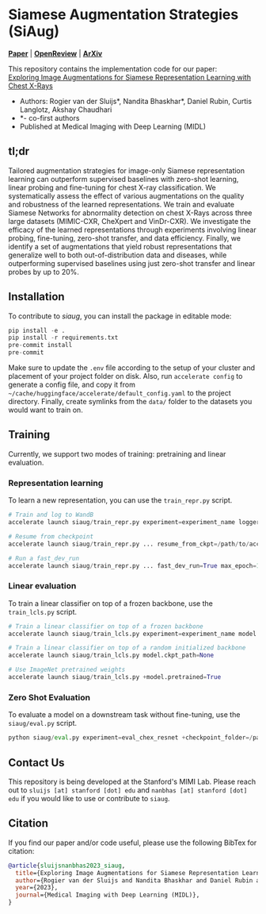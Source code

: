 # Siamese Augmentation Strategies (SiAug)

[**Paper**](https://openreview.net/pdf?id=xkmhsBITaCw) | [**OpenReview**](https://openreview.net/forum?id=xkmhsBITaCw) | [**ArXiv**](https://arxiv.org/abs/2301.12636)


This repository contains the implementation code for our paper: <br>
[Exploring Image Augmentations for Siamese Representation Learning with Chest X-Rays](https://openreview.net/pdf?id=xkmhsBITaCw)

- Authors: Rogier van der Sluijs*, Nandita Bhaskhar*, Daniel Rubin, Curtis Langlotz, Akshay Chaudhari
- *- co-first authors
- Published at Medical Imaging with Deep Learning (MIDL) 


## tl;dr

Tailored augmentation strategies for image-only Siamese representation learning can outperform supervised baselines with zero-shot learning, linear probing and fine-tuning for chest X-ray classification. We systematically assess the effect of various augmentations on the quality and robustness of the learned representations. We train and evaluate Siamese Networks for abnormality detection on chest X-Rays across three large datasets (MIMIC-CXR, CheXpert and VinDr-CXR). We investigate the efficacy of the learned representations through experiments involving linear probing, fine-tuning, zero-shot transfer, and data efficiency. Finally, we identify a set of augmentations that yield robust representations that generalize well to both out-of-distribution data and diseases, while outperforming supervised baselines using just zero-shot transfer and linear probes by up to 20%.


## Installation
To contribute to _siaug_, you can install the package in editable mode:

```python
pip install -e .
pip install -r requirements.txt
pre-commit install
pre-commit
```

Make sure to update the `.env` file according to the setup of your cluster and placement of your project folder on disk. Also, run `accelerate config` to generate a config file, and copy it from `~/cache/huggingface/accelerate/default_config.yaml` to the project directory. Finally, create symlinks from the `data/` folder to the datasets you would want to train on.


## Training
Currently, we support two modes of training: pretraining and linear evaluation. 

### Representation learning
To learn a new representation, you can use the `train_repr.py` script.

```python
# Train and log to WandB
accelerate launch siaug/train_repr.py experiment=experiment_name logger=wandb

# Resume from checkpoint
accelerate launch siaug/train_repr.py ... resume_from_ckpt=/path/to/accelerate/ckpt/dir

# Run a fast_dev_run
accelerate launch siaug/train_repr.py ... fast_dev_run=True max_epoch=10 log_every_n_steps=1 ckpt_every_n_epochs=1
```

### Linear evaluation
To train a linear classifier on top of a frozen backbone, use the `train_lcls.py` script.

```python
# Train a linear classifier on top of a frozen backbone
accelerate launch siaug/train_lcls.py experiment=experiment_name model.ckpt_path=/path/to/model/weights

# Train a linear classifier on top of a random initialized backbone
accelerate launch siaug/train_lcls.py model.ckpt_path=None

# Use ImageNet pretrained weights
accelerate launch siaug/train_lcls.py +model.pretrained=True
```

### Zero Shot Evaluation

To evaluate a model on a downstream task without fine-tuning, use the `siaug/eval.py` script.

```python
python siaug/eval.py experiment=eval_chex_resnet +checkpoint_folder=/path/to/model/checkpoints/folder +save_path=/path/to/save/resulting/pickle/files
```


## Contact Us
<a name="contact"></a> 
This repository is being developed at the Stanford's MIMI Lab. Please reach out to `sluijs [at] stanford [dot] edu` and `nanbhas [at] stanford [dot] edu` if you would like to use or contribute to `siaug`. 

## Citation
If you find our paper and/or code useful, please use the following BibTex for citation:
```bib
@article{sluijsnanbhas2023_siaug,
  title={Exploring Image Augmentations for Siamese Representation Learning with Chest X-Rays}, 
  author={Rogier van der Sluijs and Nandita Bhaskhar and Daniel Rubin and Curtis Langlotz and Akshay Chaudhari},
  year={2023},
  journal={Medical Imaging with Deep Learning (MIDL)},
}
```


